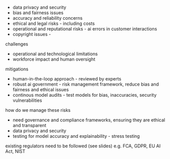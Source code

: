 - data privacy and security
- bias and fairness issues
- accuracy and reliability concerns
- ethical and legal risks - including costs 
- operational and reputational risks - ai errors in customer interactions 
- copyright issues - 

challenges 
- operational and technological limitations 
- workforce impact and human oversight


mitigations
- human-in-the-loop approach - reviewed by experts
- robust ai government - risk management framework, reduce bias and fairness and ethical issues
- continous model audits - test models for bias, inaccuracies, security vulnerabilities 

how do we manage these risks
- need governance and compliance frameworks, ensuring they are ethical and transparent 
- data privacy and security
- testing for model accuracy and explainability - stress testing 

existing regulators need to be followed (see slides)
e.g. FCA, GDPR, EU AI Act, NIST
